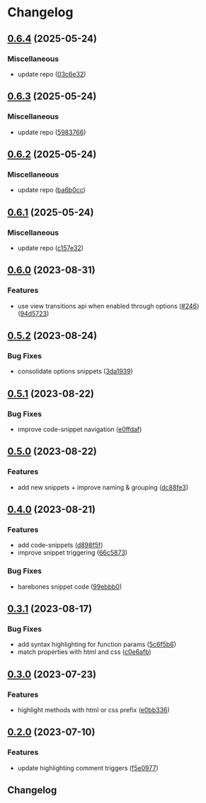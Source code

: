 # Changelog

## [0.6.4](https://github.com/sergejcodes/minze/compare/minze-vsc-v0.6.3...minze-vsc-v0.6.4) (2025-05-24)


### Miscellaneous

* update repo ([03c6e32](https://github.com/sergejcodes/minze/commit/03c6e32066507f18a558ff4edb8f5dd9f7815f83))

## [0.6.3](https://github.com/sergejcodes/minze/compare/minze-vsc-v0.6.2...minze-vsc-v0.6.3) (2025-05-24)


### Miscellaneous

* update repo ([5983766](https://github.com/sergejcodes/minze/commit/5983766467b99b4d3064a951975269e0d052ff24))

## [0.6.2](https://github.com/sergejcodes/minze/compare/minze-vsc-v0.6.1...minze-vsc-v0.6.2) (2025-05-24)


### Miscellaneous

* update repo ([ba6b0cc](https://github.com/sergejcodes/minze/commit/ba6b0cc5eeb19156c3b4f1ab9b4b8948acca9cb5))

## [0.6.1](https://github.com/sergejcodes/minze/compare/minze-vsc-v0.6.0...minze-vsc-v0.6.1) (2025-05-24)


### Miscellaneous

* update repo ([c157e32](https://github.com/sergejcodes/minze/commit/c157e32b11c50a29013726c52dda5906debbd17c))

## [0.6.0](https://github.com/sergejcodes/minze/compare/minze-vsc-v0.5.2...minze-vsc-v0.6.0) (2023-08-31)


### Features

* use view transitions api when enabled through options ([#246](https://github.com/sergejcodes/minze/issues/246)) ([94d5723](https://github.com/sergejcodes/minze/commit/94d57234e3c0b59d5d9a62688a74daf5b73d3d4e))

## [0.5.2](https://github.com/sergejcodes/minze/compare/minze-vsc-v0.5.1...minze-vsc-v0.5.2) (2023-08-24)


### Bug Fixes

* consolidate options snippets ([3da1939](https://github.com/sergejcodes/minze/commit/3da193976b4391baa5352d00a887d410ae1f5c08))

## [0.5.1](https://github.com/sergejcodes/minze/compare/minze-vsc-v0.5.0...minze-vsc-v0.5.1) (2023-08-22)


### Bug Fixes

* improve code-snippet navigation ([e0ffdaf](https://github.com/sergejcodes/minze/commit/e0ffdaf3761ce6c0a1969592e9c63a486490b6a2))

## [0.5.0](https://github.com/sergejcodes/minze/compare/minze-vsc-v0.4.0...minze-vsc-v0.5.0) (2023-08-22)


### Features

* add new snippets + improve naming & grouping ([dc88fe3](https://github.com/sergejcodes/minze/commit/dc88fe3c95b6678398c91c2f162cd7c2486da878))

## [0.4.0](https://github.com/sergejcodes/minze/compare/minze-vsc-v0.3.1...minze-vsc-v0.4.0) (2023-08-21)


### Features

* add code-snippets ([d898f5f](https://github.com/sergejcodes/minze/commit/d898f5f39520fe3e6361840d6ca9376020697f0e))
* improve snippet triggering ([66c5873](https://github.com/sergejcodes/minze/commit/66c5873856fe5086322472d9d129ade2afd0d918))


### Bug Fixes

* barebones snippet code ([99ebbb0](https://github.com/sergejcodes/minze/commit/99ebbb09cff14c685c7d66da1e1ebfe15f47b9a8))

## [0.3.1](https://github.com/sergejcodes/minze/compare/minze-vsc-v0.3.0...minze-vsc-v0.3.1) (2023-08-17)


### Bug Fixes

* add syntax highlighting for function params ([5c6f5b6](https://github.com/sergejcodes/minze/commit/5c6f5b6ca1245c60f26f91d42eea39d0cef44c9a))
* match properties with html and css ([c0e6afb](https://github.com/sergejcodes/minze/commit/c0e6afbd215e2703356f751afdb97ec398d0a5e3))

## [0.3.0](https://github.com/sergejcodes/minze/compare/minze-vsc-v0.2.0...minze-vsc-v0.3.0) (2023-07-23)


### Features

* highlight methods with html or css prefix ([e0bb336](https://github.com/sergejcodes/minze/commit/e0bb336f9d5ceb35f5ea9e91663d3f92904f9d3a))

## [0.2.0](https://github.com/sergejcodes/minze/compare/minze-vsc-v0.1.1...minze-vsc-v0.2.0) (2023-07-10)


### Features

* update highlighting comment triggers ([f5e0977](https://github.com/sergejcodes/minze/commit/f5e09777ab4aa7a543c19aa02f18313b6ba54ea5))

## Changelog
